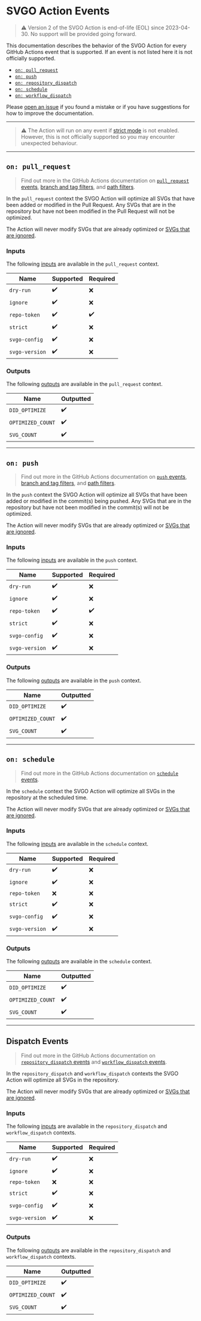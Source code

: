 # SVGO Action Events

> :warning: Version 2 of the SVGO Action is end-of-life (EOL) since 2023-04-30.
> No support will be provided going forward.

This documentation describes the behavior of the SVGO Action for every GitHub
Actions event that is supported. If an event is not listed here it is not
officially supported.

- [`on: pull_request`](#on-pull_request)
- [`on: push`](#on-push)
- [`on: repository_dispatch`](#dispatch-events)
- [`on: schedule`](#on-schedule)
- [`on: workflow_dispatch`](#dispatch-events)

Please [open an issue] if you found a mistake or if you have suggestions for how
to improve the documentation.

---

> :warning: The Action will run on any event if [strict mode] is not enabled.
> However, this is not officially supported so you may encounter unexpected
> behaviour.

---

## `on: pull_request`

> Find out more in the GitHub Actions documentation on [`pull_request` events],
> [branch and tag filters], and [path filters].

In the `pull_request` context the SVGO Action will optimize all SVGs that have
been added or modified in the Pull Request. Any SVGs that are in the repository
but have not been modified in the Pull Request will not be optimized.

The Action will never modify SVGs that are already optimized or [SVGs that are
ignored].

### Inputs

The following [inputs] are available in the `pull_request` context.

| Name           | Supported          | Required           |
| -------------- | ------------------ | ------------------ |
| `dry-run`      | :heavy_check_mark: | :x:                |
| `ignore`       | :heavy_check_mark: | :x:                |
| `repo-token`   | :heavy_check_mark: | :heavy_check_mark: |
| `strict`       | :heavy_check_mark: | :x:                |
| `svgo-config`  | :heavy_check_mark: | :x:                |
| `svgo-version` | :heavy_check_mark: | :x:                |

### Outputs

The following [outputs] are available in the `pull_request` context.

| Name              | Outputted          |
| ----------------- | ------------------ |
| `DID_OPTIMIZE`    | :heavy_check_mark: |
| `OPTIMIZED_COUNT` | :heavy_check_mark: |
| `SVG_COUNT`       | :heavy_check_mark: |

---

## `on: push`

> Find out more in the GitHub Actions documentation on [`push` events], [branch
> and tag filters], and [path filters].

In the `push` context the SVGO Action will optimize all SVGs that have been
added or modified in the commit(s) being pushed. Any SVGs that are in the
repository but have not been modified in the commit(s) will not be optimized.

The Action will never modify SVGs that are already optimized or [SVGs that are
ignored].

### Inputs

The following [inputs] are available in the `push` context.

| Name           | Supported          | Required           |
| -------------- | ------------------ | ------------------ |
| `dry-run`      | :heavy_check_mark: | :x:                |
| `ignore`       | :heavy_check_mark: | :x:                |
| `repo-token`   | :heavy_check_mark: | :heavy_check_mark: |
| `strict`       | :heavy_check_mark: | :x:                |
| `svgo-config`  | :heavy_check_mark: | :x:                |
| `svgo-version` | :heavy_check_mark: | :x:                |

### Outputs

The following [outputs] are available in the `push` context.

| Name              | Outputted          |
| ----------------- | ------------------ |
| `DID_OPTIMIZE`    | :heavy_check_mark: |
| `OPTIMIZED_COUNT` | :heavy_check_mark: |
| `SVG_COUNT`       | :heavy_check_mark: |

---

## `on: schedule`

> Find out more in the GitHub Actions documentation on [`schedule` events].

In the `schedule` context the SVGO Action will optimize all SVGs in the
repository at the scheduled time.

The Action will never modify SVGs that are already optimized or [SVGs that are
ignored].

### Inputs

The following [inputs] are available in the `schedule` context.

| Name           | Supported          | Required           |
| -------------- | ------------------ | ------------------ |
| `dry-run`      | :heavy_check_mark: | :x:                |
| `ignore`       | :heavy_check_mark: | :x:                |
| `repo-token`   | :x:                | :x:                |
| `strict`       | :heavy_check_mark: | :x:                |
| `svgo-config`  | :heavy_check_mark: | :x:                |
| `svgo-version` | :heavy_check_mark: | :x:                |

### Outputs

The following [outputs] are available in the `schedule` context.

| Name              | Outputted          |
| ----------------- | ------------------ |
| `DID_OPTIMIZE`    | :heavy_check_mark: |
| `OPTIMIZED_COUNT` | :heavy_check_mark: |
| `SVG_COUNT`       | :heavy_check_mark: |

---

## Dispatch Events

> Find out more in the GitHub Actions documentation on [`repository_dispatch`
> events] and [`workflow_dispatch` events].

In the `repository_dispatch` and `workflow_dispatch` contexts the SVGO Action
will optimize all SVGs in the repository.

The Action will never modify SVGs that are already optimized or [SVGs that are
ignored].

### Inputs

The following [inputs] are available in the `repository_dispatch` and
`workflow_dispatch` contexts.

| Name           | Supported          | Required           |
| -------------- | ------------------ | ------------------ |
| `dry-run`      | :heavy_check_mark: | :x:                |
| `ignore`       | :heavy_check_mark: | :x:                |
| `repo-token`   | :x:                | :x:                |
| `strict`       | :heavy_check_mark: | :x:                |
| `svgo-config`  | :heavy_check_mark: | :x:                |
| `svgo-version` | :heavy_check_mark: | :x:                |

### Outputs

The following [outputs] are available in the `repository_dispatch` and
`workflow_dispatch` contexts.

| Name              | Outputted          |
| ----------------- | ------------------ |
| `DID_OPTIMIZE`    | :heavy_check_mark: |
| `OPTIMIZED_COUNT` | :heavy_check_mark: |
| `SVG_COUNT`       | :heavy_check_mark: |

[`pull_request` events]: https://docs.github.com/en/actions/reference/events-that-trigger-workflows#pull_request
[`push` events]: https://docs.github.com/en/actions/reference/events-that-trigger-workflows#push
[`repository_dispatch` events]: https://docs.github.com/en/actions/reference/events-that-trigger-workflows#repository_dispatch
[`schedule` events]: https://docs.github.com/en/actions/reference/events-that-trigger-workflows#schedule
[`workflow_dispatch` events]: https://docs.github.com/en/actions/reference/events-that-trigger-workflows#workflow_dispatch
[branch and tag filters]: https://docs.github.com/en/actions/reference/workflow-syntax-for-github-actions#onpushpull_requestbranchestags
[open an issue]: https://github.com/ericcornelissen/svgo-action/issues/new?labels=docs&template=documentation.md
[inputs]: ./inputs.md
[outputs]: ./outputs.md
[path filters]: https://docs.github.com/en/actions/reference/workflow-syntax-for-github-actions#onpushpull_requestpaths
[svgs that are ignored]: ./inputs.md#ignore
[strict mode]: ./inputs.md#strict-mode
